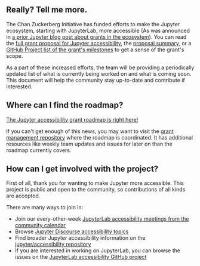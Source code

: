 <!--
.. title: Jupyter accessibility efforts have a roadmap!
.. slug: jupyter-accessibility-efforts-have-a-roadmap
.. date: 2022-02-28 10:00:00 UTC+00:00
.. author: Isabela Presedo-Floyd
.. tags: Accessibility, JLabA11y, Jupyter, JupyterLab
.. category:
.. link:
.. description:
.. type: text
.. previewimage:
-->

## Really? Tell me more.

The Chan Zuckerberg Initiative has funded efforts to make the Jupyter ecosystem, 
starting with JupyterLab, more accessible (As was announced in [a prior Jupyter blog post about grants in the ecosystem](https://blog.jupyter.org/czi-awards-three-eoss-grants-to-jupyter-community-members-6aef43bd9468)). 
You can read the [full grant proposal for Jupyter accessibility](https://github.com/jupyter/accessibility/blob/master/grant-applications/Inclusive_and_Accessible_Scientific_Computing_in_Jupyter_Ecosystem_SUBMITTED_PROPOSAL.pdf), 
the [proposal summary](https://chanzuckerberg.com/eoss/proposals/inclusive-and-accessible-scientific-computing-in-the-jupyter-ecosystem/), 
or a [GitHub Project list of the grant's milestones](https://github.com/orgs/Quansight-Labs/projects/5) 
to get a sense of the grant's scope.

<!-- TEASER_END -->

As a part of these increased efforts, the team will be providing a 
periodically updated list of what is currently being worked on and what is 
coming soon. This document will help the community stay up-to-date and 
contribute if interested.

## Where can I find the roadmap?

[The Jupyter accessibility grant roadmap is right here!](https://jupyter-a11y.netlify.app/roadmap/intro.html) 

If you can't get enough of this news, you may want to visit the 
[grant management repository](https://github.com/orgs/Quansight-Labs/jupyter-a11y-mgmt) 
where the roadmap is coordinated. It has additional resources like weekly team 
updates and issues for later on than the roadmap currently covers.

## How can I get involved with the project?

First of all, thank you for wanting to make Jupyter more accessible. This 
project is public and open to the community, so contributions of all kinds 
are accepted.

There are many ways to join in:
- Join our every-other-week [JupyterLab accessibility meetings from the community calendar](https://jupyter.readthedocs.io/en/latest/community/content-community.html#jupyter-community-meetings)
- Browse [Jupyter Discourse accessibility topics](https://discourse.jupyter.org/c/special-topics/accessibility/29)
- Find broader Jupyter accessibility information on the [jupyter/accessibility repository](https://github.com/jupyter/accessibility)
- If you are interested in working on JupyterLab, you can browse the issues on the [JupyterLab accessibility GitHub project](https://github.com/orgs/jupyterlab/projects/1)